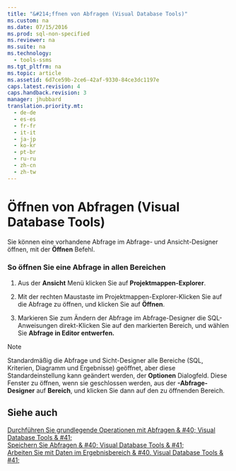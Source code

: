 ```yaml
---
title: "&#214;ffnen von Abfragen (Visual Database Tools)"
ms.custom: na
ms.date: 07/15/2016
ms.prod: sql-non-specified
ms.reviewer: na
ms.suite: na
ms.technology: 
  - tools-ssms
ms.tgt_pltfrm: na
ms.topic: article
ms.assetid: 6d7ce59b-2ce6-42af-9330-84ce3dc1197e
caps.latest.revision: 4
caps.handback.revision: 3
manager: jhubbard
translation.priority.mt: 
  - de-de
  - es-es
  - fr-fr
  - it-it
  - ja-jp
  - ko-kr
  - pt-br
  - ru-ru
  - zh-cn
  - zh-tw
---
```

# &#214;ffnen von Abfragen (Visual Database Tools)
Sie können eine vorhandene Abfrage im Abfrage- und Ansicht-Designer öffnen, mit der **Öffnen** Befehl.  
  
### So öffnen Sie eine Abfrage in allen Bereichen  
  
1.  Aus der **Ansicht** Menü klicken Sie auf **Projektmappen-Explorer**.  
  
2.  Mit der rechten Maustaste im Projektmappen-Explorer\-Klicken Sie auf die Abfrage zu öffnen, und klicken Sie auf **Öffnen**.  
  
3.  Markieren Sie zum Ändern der Abfrage im Abfrage-Designer die SQL-Anweisungen direkt\-Klicken Sie auf den markierten Bereich, und wählen Sie **Abfrage in Editor entwerfen.**  
  
> [!NOTE]  
> Standardmäßig die Abfrage und Sicht-Designer alle Bereiche (SQL, Kriterien, Diagramm und Ergebnisse) geöffnet, aber diese Standardeinstellung kann geändert werden, der **Optionen** Dialogfeld. Diese Fenster zu öffnen, wenn sie geschlossen werden, aus der **-Abfrage-Designer** auf **Bereich**, und klicken Sie dann auf den zu öffnenden Bereich.  
  
## Siehe auch  
[Durchführen Sie grundlegende Operationen mit Abfragen & #40; Visual Database Tools & #41;](../content/Perform-Basic-Operations-with-Queries--Visual-Database-Tools-.md)  
[Speichern Sie Abfragen & #40; Visual Database Tools & #41;](../content/Save-Queries--Visual-Database-Tools-.md)  
[Arbeiten Sie mit Daten im Ergebnisbereich & #40. Visual Database Tools & #41;](../content/Work-with-Data-in-the-Results-Pane--Visual-Database-Tools-.md)  
  

